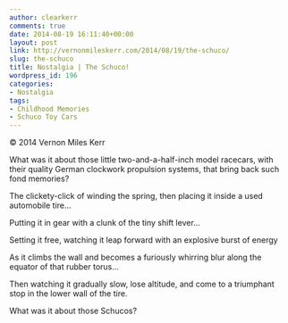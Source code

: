 ```yaml
---
author: clearkerr
comments: true
date: 2014-08-19 16:11:40+00:00
layout: post
link: http://vernonmileskerr.com/2014/08/19/the-schuco/
slug: the-schuco
title: Nostalgia | The Schuco!
wordpress_id: 196
categories:
- Nostalgia
tags:
- Childhood Memories
- Schuco Toy Cars
---
```




© 2014 Vernon Miles Kerr



What was it about those little two-and-a-half-inch model racecars, with their quality German clockwork propulsion systems, that bring back such fond memories?

The clickety-click of winding the spring, then placing it inside a used automobile tire…

Putting it in gear with a clunk of the tiny shift lever…

Setting it free, watching it leap forward with an explosive burst of energy

As it climbs the wall and becomes a furiously whirring blur along the equator of that rubber torus…

Then watching it gradually slow, lose altitude, and come to a triumphant stop in the lower wall of the tire.

What was it about those Schucos?



